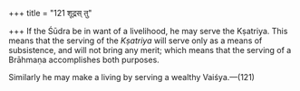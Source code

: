 +++
title = "121 शूद्रस् तु"

+++
If the Śūdra be in want of a livelihood, he may serve the Kṣatriya. This
means that the serving of the *Kṣatriya* will serve only as a means of
subsistence, and will not bring any merit; which means that the serving
of a Brāhmaṇa accomplishes both purposes.

Similarly he may make a living by serving a wealthy Vaiśya.—(121)


